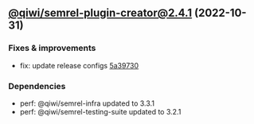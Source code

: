 ## [@qiwi/semrel-plugin-creator@2.4.1](https://github.com/qiwi/semantic-release-toolkit/compare/2022.10.27-qiwi.semrel-plugin-creator.2.4.0-f0...2022.10.31-qiwi.semrel-plugin-creator.2.4.1-f0) (2022-10-31)

### Fixes & improvements
* fix: update release configs [5a39730](https://github.com/qiwi/semantic-release-toolkit/commit/5a397307f1106581804e839acf8bceae96017d6c)

### Dependencies
* perf: @qiwi/semrel-infra updated to 3.3.1
* perf: @qiwi/semrel-testing-suite updated to 3.2.1



